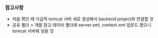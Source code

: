 ### 참고사항

- 처음 확인 때 가급적 tomcat 서버 새로 생성해서 backend project와 연결할 것
- 공유 폴더 > 개발 참고 데이터 폴더에 server.xml, context.xml 업로드 했으니 tomcat 서버에 넣을 것
